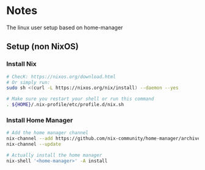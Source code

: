 # Notes

The linux user setup based on home-manager

## Setup (non NixOS)

### Install Nix

```bash
# ChecK: https://nixos.org/download.html
# Or simply run:
sudo sh <(curl -L https://nixos.org/nix/install) --daemon --yes

# Make sure you restart your shell or run this command
. ${HOME}/.nix-profile/etc/profile.d/nix.sh
```

### Install Home Manager

```bash
# Add the home manager channel
nix-channel --add https://github.com/nix-community/home-manager/archive/master.tar.gz home-manager
nix-channel --update

# Actually install the home manager
nix-shell '<home-manager>' -A install
```